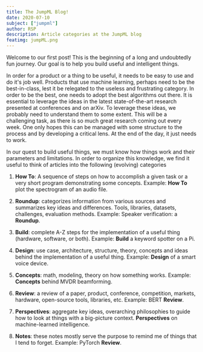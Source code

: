 ```yaml
---
title: The JumpML Blog!
date: 2020-07-10
subject: ["jumpml"]
author: RSP
description: Article categories at the JumpML blog
featimg: jumpML.png
---
```


Welcome to our first post! This is the beginning of a long and undoubtedly fun journey. Our goal is to help you build useful and intelligent things.

In order for a product or a thing to be useful, it needs to be easy to use and do it's job well. Products that use machine learning, perhaps need to be the best-in-class, lest it be relegated to the useless and frustrating category. In order to be the best, one needs to adopt the best algorithms out there. It is essential to leverage the ideas in the latest state-of-the-art research presented at conferences and on arXiv. To leverage these ideas, we probably need to understand them to some extent. This will be a challenging task, as there is so much great research coming out every week. One only hopes this can be managed with some structure to the process and by developing a critical lens. At the end of the day, it just needs to work.

In our quest to build useful things, we must know how things work and their parameters and limitations. In order to organize this knowledge, we find it useful to think of articles into the following (evolving) categories

1. **How To**: A sequence of steps on how to accomplish a given task or a very short program demonstrating some concepts. Example: **How To** plot the spectrogram of an audio file.
2. **Roundup**: categorizes information from various sources and summarizes key ideas and differences. Tools, libraries, datasets, challenges, evaluation methods. Example: Speaker verification: a **Roundup**.
3. **Build**: complete A-Z steps for the implementation of a useful thing (hardware, software, or both). Example: **Build** a keyword spotter on a Pi.
4. **Design**: use case, architecture, structure, theory, concepts and ideas behind the implementation of a useful thing. Example: **Design** of a smart voice device.
5. **Concepts**: math, modeling, theory on how something works. Example: **Concepts** behind MVDR beamforming.
6. **Review**: a review of a paper, product, conference, competition,
   markets, hardware, open-source tools, libraries, etc. Example: BERT
   **Review**.

7. **Perspectives**: aggregate key ideas, overarching philosophies to
   guide how to look at things with a big-picture context.
   **Perspectives** on machine-learned intelligence.

8. **Notes**: these notes mostly serve the purpose to remind me of
   things that I tend to forget. Example: PyTorch **Review**.
